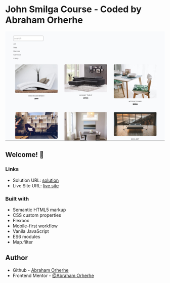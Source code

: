 # John Smilga Course - Coded by Abraham Orherhe

![Design preview for the Random-user coding challenge](./images/Productsfilter.jpg)

## Welcome! 👋

### Links

- Solution URL: [solution]()
- Live Site URL: [live site]()

### Built with

- Semantic HTML5 markup
- CSS custom properties
- Flexbox
- Mobile-first workflow
- Vanila JavaScript
- ES6 modules
- Map.filter

## Author

- Github - [Abraham Orherhe](https://github.com/aeorherhe)
- Frontend Mentor - [@Abraham Orherhe](https://www.frontendmentor.io/profile/aeorherhe)
